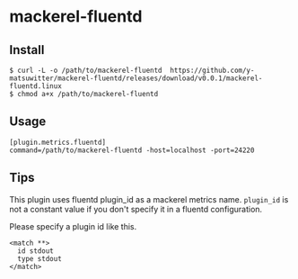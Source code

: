 # mackerel-fluentd

Install
-----

```
$ curl -L -o /path/to/mackerel-fluentd  https://github.com/y-matsuwitter/mackerel-fluentd/releases/download/v0.0.1/mackerel-fluentd.linux
$ chmod a+x /path/to/mackerel-fluentd
```

Usage
----

```
[plugin.metrics.fluentd]
command=/path/to/mackerel-fluentd -host=localhost -port=24220
```

Tips
----
This plugin uses fluentd plugin_id as a mackerel metrics name.
`plugin_id` is not a constant value if you don't specify it in a fluentd configuration.

Please specify a plugin id like this.

```
<match **>
  id stdout
  type stdout
</match>
```
